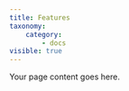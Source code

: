 ```yaml
---
title: Features
taxonomy:
    category:
        - docs
visible: true
---
```


Your page content goes here.
